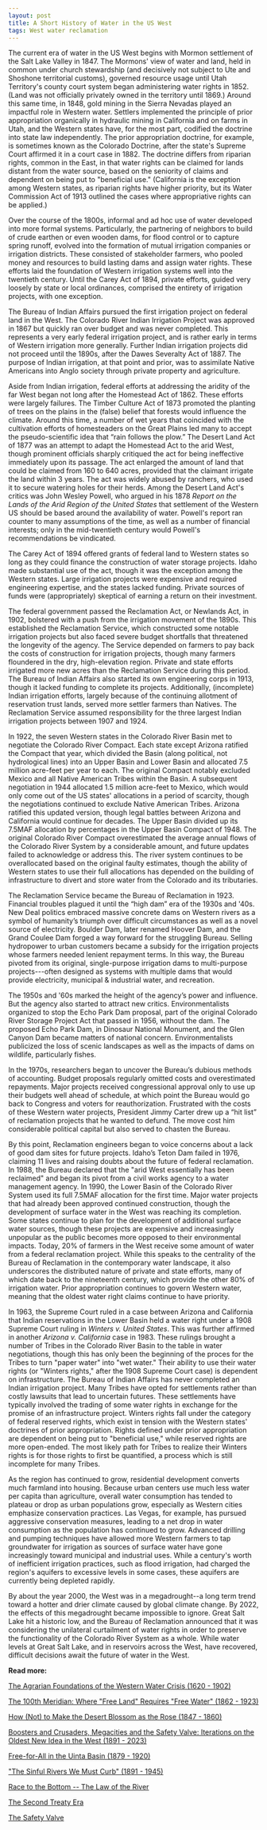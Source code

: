 ```yaml
---
layout: post
title: A Short History of Water in the US West
tags: West water reclamation
---
```


The current era of water in the US West begins with Mormon settlement of the Salt Lake Valley in 1847. The Mormons' view of water and land, held in common under church stewardship (and decisively not subject to Ute and Shoshone territorial customs), governed resource usage until Utah Territory's county court system began administering water rights in 1852. (Land was not officially privately owned in the territory until 1869.) Around this same time, in 1848, gold mining in the Sierra Nevadas played an impactful role in Western water. Settlers implemented the principle of prior appropriation organically in hydraulic mining in California and on farms in Utah, and the Western states have, for the most part, codified the doctrine into state law independently. The prior appropriation doctrine, for example, is sometimes known as the Colorado Doctrine, after the state's Supreme Court affirmed it in a court case in 1882. The doctrine differs from riparian rights, common in the East, in that water rights can be claimed for lands distant from the water source, based on the seniority of claims and dependent on being put to "beneficial use." (California is the exception among Western states, as riparian rights have higher priority, but its Water Commission Act of 1913 outlined the cases where appropriative rights can be applied.) 

Over the course of the 1800s, informal and ad hoc use of water developed into more formal systems. Particularly, the partnering of neighbors to build of crude earthen or even wooden dams, for flood control or to capture spring runoff, evolved into the formation of mutual irrigation companies or irrigation districts. These consisted of stakeholder farmers, who pooled money and resources to build lasting dams and assign water rights. These efforts laid the foundation of Western irrigation systems well into the twentieth century. Until the Carey Act of 1894, private efforts, guided very loosely by state or local ordinances, comprised the entirety of irrigation projects, with one exception. 

The Bureau of Indian Affairs pursued the first irrigation project on federal land in the West. The Colorado River Indian Irrigation Project was approved in 1867 but quickly ran over budget and was never completed. This represents a very early federal irrigation project, and is rather early in terms of Western irrigation more generally. Further Indian irrigation projects did not proceed until the 1890s, after the Dawes Severalty Act of 1887. The purpose of Indian irrigation, at that point and prior, was to assimilate Native Americans into Anglo society through private property and agriculture. 

Aside from Indian irrigation, federal efforts at addressing the aridity of the far West began not long after the Homestead Act of 1862. These efforts were largely failures. The Timber Culture Act of 1873 promoted the planting of trees on the plains in the (false) belief that forests would influence the climate. Around this time, a number of wet years that coincided with the cultivation efforts of homesteaders on the Great Plains led many to accept the pseudo-scientific idea that “rain follows the plow.” The Desert Land Act of 1877 was an attempt to adapt the Homestead Act to the arid West, though prominent officials sharply critiqued the act for being ineffective immediately upon its passage. The act enlarged the amount of land that could be claimed from 160 to 640 acres, provided that the claimant irrigate the land within 3 years. The act was widely abused by ranchers, who used it to secure watering holes for their herds. Among the Desert Land Act's critics was John Wesley Powell, who argued in his 1878 *Report on the Lands of the Arid Region of the United States* that settlement of the Western US should be based around the availability of water. Powell's report ran counter to many assumptions of the time, as well as a number of financial interests; only in the mid-twentieth century would Powell's recommendations be vindicated.

The Carey Act of 1894 offered grants of federal land to Western states so long as they could finance the construction of water storage projects. Idaho made substantial use of the act, though it was the exception among the Western states. Large irrigation projects were expensive and required engineering expertise, and the states lacked funding. Private sources of funds were (appropriately) skeptical of earning a return on their investment. 

The federal government passed the Reclamation Act, or Newlands Act, in 1902, bolstered with a push from the irrigation movement of the 1890s. This established the Reclamation Service, which constructed some notable irrigation projects but also faced severe budget shortfalls that threatened the longevity of the agency. The Service depended on farmers to pay back the costs of construction for irrigation projects, though many farmers floundered in the dry, high-elevation region. Private and state efforts irrigated more new acres than the Reclamation Service during this period. The Bureau of Indian Affairs also started its own engineering corps in 1913, though it lacked funding to complete its projects. Additionally, (incomplete) Indian irrigation efforts, largely because of the continuing allotment of reservation trust lands, served more settler farmers than Natives. The Reclamation Service assumed responsibility for the three largest Indian irrigation projects between 1907 and 1924.

In 1922, the seven Western states in the Colorado River Basin met to negotiate the Colorado River Compact. Each state except Arizona ratified the Compact that year, which divided the Basin (along political, not hydrological lines) into an Upper Basin and Lower Basin and allocated 7.5 million acre-feet per year to each. The original Compact notably excluded Mexico and all Native American Tribes within the Basin. A subsequent negotiation in 1944 allocated 1.5 million acre-feet to Mexico, which would only come out of the US states' allocations in a period of scarcity, though the negotiations continued to exclude Native American Tribes. Arizona ratified this updated version, though legal battles between Arizona and California would continue for decades. The Upper Basin divided up its 7.5MAF allocation by percentages in the Upper Basin Compact of 1948. The original Colorado River Compact overestimated the average annual flows of the Colorado River System by a considerable amount, and future updates failed to acknowledge or address this. The river system continues to be overallocated based on the original faulty estimates, though the ability of Western states to use their full allocations has depended on the building of infrastructure to divert and store water from the Colorado and its tributaries. 

The Reclamation Service became the Bureau of Reclamation in 1923. Financial troubles plagued it until the “high dam” era of the 1930s and '40s. New Deal politics embraced massive concrete dams on Western rivers as a symbol of humanity’s triumph over difficult circumstances as well as a novel source of electricity. Boulder Dam, later renamed Hoover Dam, and the Grand Coulee Dam forged a way forward for the struggling Bureau. Selling hydropower to urban customers became a subsidy for the irrigation projects whose farmers needed lenient repayment terms. In this way, the Bureau pivoted from its original, single-purpose irrigation dams to multi-purpose projects---often designed as systems with multiple dams that would provide electricity, municipal & industrial water, and recreation. 

The 1950s and '60s marked the height of the agency’s power and influence. But the agency also started to attract new critics. Environmentalists organized to stop the Echo Park Dam proposal, part of the original Colorado River Storage Project Act that passed in 1956, without the dam. The proposed Echo Park Dam, in Dinosaur National Monument, and the Glen Canyon Dam became matters of national concern. Environmentalists publicized the loss of scenic landscapes as well as the impacts of dams on wildlife, particularly fishes. 

In the 1970s, researchers began to uncover the Bureau’s dubious methods of accounting. Budget proposals regularly omitted costs and overestimated repayments. Major projects received congressional approval only to use up their budgets well ahead of schedule, at which point the Bureau would go back to Congress and voters for reauthorization. Frustrated with the costs of these Western water projects, President Jimmy Carter drew up a “hit list” of reclamation projects that he wanted to defund. The move cost him considerable political capital but also served to chasten the Bureau.

By this point, Reclamation engineers began to voice concerns about a lack of good dam sites for future projects. Idaho’s Teton Dam failed in 1976, claiming 11 lives and raising doubts about the future of federal reclamation. In 1988, the Bureau declared that the "arid West essentially has been reclaimed" and began its pivot from a civil works agency to a water management agency. In 1990, the Lower Basin of the Colorado River System used its full 7.5MAF allocation for the first time. Major water projects that had already been approved continued construction, though the development of surface water in the West was reaching its completion. Some states continue to plan for the development of additional surface water sources, though these projects are expensive and increasingly unpopular as the public becomes more opposed to their environmental impacts. Today, 20% of farmers in the West receive some amount of water from a federal reclamation project. While this speaks to the centrality of the Bureau of Reclamation in the contemporary water landscape, it also underscores the distributed nature of private and state efforts, many of which date back to the nineteenth century, which provide the other 80% of irrigation water. Prior appropriation continues to govern Western water, meaning that the oldest water right claims continue to have priority. 

In 1963, the Supreme Court ruled in a case between Arizona and California that Indian reservations in the Lower Basin held a water right under a 1908 Supreme Court ruling in *Winters v. United States*. This was further affirmed in another *Arizona v. California* case in 1983. These rulings brought a number of Tribes in the Colorado River Basin to the table in water negotiations, though this has only been the beginning of the proces for the Tribes to turn "paper water" into "wet water." Their ability to use their water rights (or "Winters rights," after the 1908 Supreme Court case) is dependent on infrastructure. The Bureau of Indian Affairs has never completed an Indian irrigation project. Many Tribes have opted for settlements rather than costly lawsuits that lead to uncertain futures. These settlements have typically involved the trading of some water rights in exchange for the promise of an infrastructure project. Winters rights fall under the category of federal reserved rights, which exist in tension with the Western states' doctrines of prior appropriation. Rights defined under prior appropriation are dependent on being put to "beneficial use," while reserved rights are more open-ended. The most likely path for Tribes to realize their Winters rights is for those rights to first be quantified, a process which is still incomplete for many Tribes.

As the region has continued to grow, residential development converts much farmland into housing. Because urban centers use much less water per capita than agriculture, overall water consumption has tended to plateau or drop as urban populations grow, especially as Western cities emphasize conservation practices. Las Vegas, for example, has pursued aggressive conservation measures, leading to a net drop in water consumption as the population has continued to grow. Advanced drilling and pumping techniques have allowed more Western farmers to tap groundwater for irrigation as sources of surface water have gone increasingly toward municipal and industrial uses. While a century's worth of inefficient irrigation practices, such as flood irrigation, had charged the region's aquifers to excessive levels in some cases, these aquifers are currently being depleted rapidly. 

By about the year 2000, the West was in a megadrought--a long term trend toward a hotter and drier climate caused by global climate change. By 2022, the effects of this megadrought became impossible to ignore. Great Salt Lake hit a historic low, and the Bureau of Reclamation announced that it was considering the unilateral curtailment of water rights in order to preserve the functionality of the Colorado River System as a whole. While water levels at Great Salt Lake, and in reservoirs across the West, have recovered, difficult decisions await the future of water in the West.

**Read more:**

<p></p>
<p><a href="https://natehousley.com/2023/11/25/Agrarian-Foundations.html">The Agrarian Foundations of the Western Water Crisis (1620 - 1902)</a>
<p></p><a href="https://natehousley.com/2023/12/03/100th-Meridian.html">The 100th Meridian: Where "Free Land" Requires "Free Water" (1862 - 1923)</a>
<p></p><a href="https://natehousley.com/2023/12/21/How-Not-to-Make-the-Desert-Blossom-as-the-Rose.html">How (Not) to Make the Desert Blossom as the Rose (1847 - 1860)</a>
<p><a href="https://natehousley.com/2024/01/10/Boosters-and-Crusaders.html">Boosters and Crusaders, Megacities and the Safety Valve: Iterations on the Oldest New Idea in the West (1891 - 2023)</a></p>
<p><a href="https://natehousley.com/2024/02/01/Free-for-All.html">Free-for-All in the Uinta Basin (1879 - 1920)</a>  
<p><a href="https://natehousley.com/2024/02/25/Sinful-Rivers-We-Must-Curb.html">"The Sinful Rivers We Must Curb" (1891 - 1945)</a>
<p><a href="https://natehousley.com/2024/03/08/Race-to-the-Bottom.html">Race to the Bottom -- The Law of the River</a>
<p><a href="https://natehousley.com/2024/03/20/Our-Last-Major-Water-Resource.html>Our Last Major Water Resource -- The Central Utah Project</a>
<p><a href="https://natehousley.com/2024/03/25/Second-Treaty-Era.html>The Second Treaty Era</a>
<p><a href="https://natehousley.com/2024/07/23/The-Safety-Valve.html">The Safety Valve</a>
